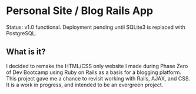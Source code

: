 # Personal Site / Blog Rails App
Status: v1.0 functional. Deployment pending until SQLite3 is replaced with PostgreSQL.

## What is it?
I decided to remake the HTML/CSS only website I made during Phase Zero of Dev Bootcamp using Ruby on Rails as a basis for a blogging platform. This project gave me a chance to revisit working with Rails, AJAX, and CSS. It is a work in progress, and intended to be an evergreen project.
